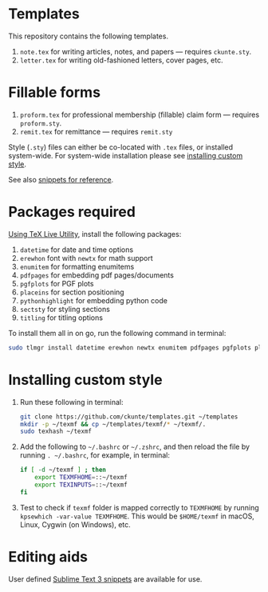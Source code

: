 # Templates

This repository contains the following templates.

1. `note.tex` for writing articles, notes, and papers &mdash; requires `ckunte.sty`.
2. `letter.tex` for writing old-fashioned letters, cover pages, etc.

# Fillable forms

1. `proform.tex` for professional membership (fillable) claim form &mdash; requires `proform.sty`.
2. `remit.tex` for remittance &mdash; requires `remit.sty`

Style (`.sty`) files can either be co-located with `.tex` files, or installed system-wide. For system-wide installation please see [installing custom style][i].

See also [snippets for reference][w].

# Packages required

[Using TeX Live Utility][tlu], install the following packages:

1. `datetime` for date and time options
2. `erewhon` font with `newtx` for math support
3. `enumitem` for formatting enumitems
4. `pdfpages` for embedding pdf pages/documents
5. `pgfplots` for PGF plots
6. `placeins` for section positioning
7. `pythonhighlight` for embedding python code
8. `sectsty` for styling sections
9. `titling` for titling options

To install them all in on go, run the following command in terminal:

```bash
sudo tlmgr install datetime erewhon newtx enumitem pdfpages pgfplots placeins pythonhighlight sectsty titling
```

# Installing custom style

1. Run these following in terminal:

    ```bash
    git clone https://github.com/ckunte/templates.git ~/templates
    mkdir -p ~/texmf && cp ~/templates/texmf/* ~/texmf/.
    sudo texhash ~/texmf
    ```

2. Add the following to `~/.bashrc` or `~/.zshrc`, and then reload the file by running `. ~/.bashrc`, for example, in terminal:

    ```bash
    if [ -d ~/texmf ] ; then
        export TEXMFHOME=::~/texmf
        export TEXINPUTS=::~/texmf
    fi
    ```

3. Test to check if `texmf` folder is mapped correctly to `TEXMFHOME` by running `kpsewhich -var-value TEXMFHOME`. This would be `$HOME/texmf` in macOS, Linux, Cygwin (on Windows), etc.

# Editing aids

User defined [Sublime Text 3 snippets][sn] are available for use.

[tlu]: http://amaxwell.github.io/tlutility/ "TeX Live Utility"
[w]: https://github.com/ckunte/templates/wiki "Home - ckunte/templates Wiki"
[i]: https://github.com/ckunte/templates#installing-custom-style "Installing custom style system-wide"
[sn]: https://github.com/ckunte/templates/tree/master/st3-snippets "templates/st3-snippets at ckunte/templates"
